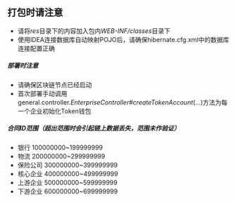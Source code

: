 ## 打包时请注意

- 请将*res*目录下的内容加入包内*WEB-INF/classes*目录下
- 使用IDEA连接数据库自动映射POJO后，请确保hibernate.cfg.xml中的数据库连接配置正确

##### 部署时注意
- 请确保区块链节点已经启动
- 首次部署手动调用general.controller.*EnterpriseController*#*createTokenAccount*(...)方法为每一个企业初始化Token钱包

##### 合同ID范围（超出范围时会引起链上数据丢失，范围未作验证）
- 银行        100000000~199999999
- 物流        200000000~299999999
- 保险公司    300000000~399999999
- 核心企业    400000000~499999999
- 上游企业    500000000~599999999
- 下游企业    600000000~699999999